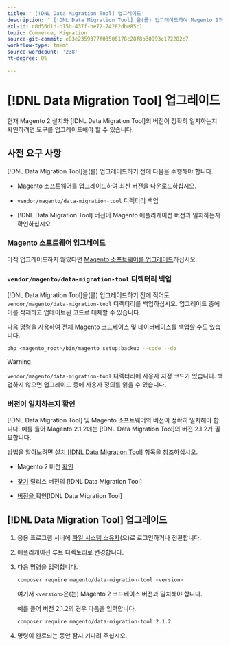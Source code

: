 ```yaml
---
title: ' [!DNL Data Migration Tool] 업그레이드'
description: ' [!DNL Data Migration Tool] 을(를) 업그레이드하여 Magento 1과 Magento 2 간에 데이터를 전송하는 방법을 알아봅니다.'
exl-id: c0d56d1d-b15b-437f-be72-74282dbe85c1
topic: Commerce, Migration
source-git-commit: e83e2359377f03506178c28f8b30993c172282c7
workflow-type: tm+mt
source-wordcount: '238'
ht-degree: 0%

---
```


# [!DNL Data Migration Tool] 업그레이드

현재 Magento 2 설치와 [!DNL Data Migration Tool]의 버전이 정확히 일치하는지 확인하려면 도구를 업그레이드해야 할 수 있습니다.

## 사전 요구 사항

[!DNL Data Migration Tool]을(를) 업그레이드하기 전에 다음을 수행해야 합니다.

* Magento 소프트웨어를 업그레이드하여 최신 버전을 다운로드하십시오.

* `vendor/magento/data-migration-tool` 디렉터리 백업

* [!DNL Data Migration Tool] 버전이 Magento 애플리케이션 버전과 일치하는지 확인하십시오

### Magento 소프트웨어 업그레이드

아직 업그레이드하지 않았다면 [Magento 소프트웨어를 업그레이드](../../upgrade/overview.md)하십시오.

### `vendor/magento/data-migration-tool` 디렉터리 백업

[!DNL Data Migration Tool]을(를) 업그레이드하기 전에 적어도 `vendor/magento/data-migration-tool` 디렉터리를 백업하십시오. 업그레이드 중에 이를 삭제하고 업데이트된 코드로 대체할 수 있습니다.

다음 명령을 사용하여 전체 Magento 코드베이스 및 데이터베이스를 백업할 수도 있습니다.

```bash
php <magento_root>/bin/magento setup:backup --code --db
```

>[!WARNING]
>
>`vendor/magento/data-migration-tool` 디렉터리에 사용자 지정 코드가 있습니다. 백업하지 않으면 업그레이드 중에 사용자 정의를 잃을 수 있습니다.


### 버전이 일치하는지 확인

[!DNL Data Migration Tool] 및 Magento 소프트웨어의 버전이 정확히 일치해야 합니다. 예를 들어 Magento 2.1.2에는 [!DNL Data Migration Tool]의 버전 2.1.2가 필요합니다.

방법을 알아보려면 [설치 [!DNL Data Migration Tool]](install.md) 항목을 참조하십시오.

* Magento 2 버전 [확인](install.md#check-your-version)

* [찾기](install.md#find-released-versions-of-data-migration-tool) 릴리스 버전의 [!DNL Data Migration Tool]

* [ 버전을 ](install.md#check-version-of-installed-data-migration-tool)확인[!DNL Data Migration Tool]

## [!DNL Data Migration Tool] 업그레이드

1. 응용 프로그램 서버에 [파일 시스템 소유자](../../installation/prerequisites/file-system/overview.md)(으)로 로그인하거나 전환합니다.
1. 애플리케이션 루트 디렉토리로 변경합니다.
1. 다음 명령을 입력합니다.

   ```bash
   composer require magento/data-migration-tool:<version>
   ```

   여기서 `<version>`은(는) Magento 2 코드베이스 버전과 일치해야 합니다.

   예를 들어 버전 2.1.2의 경우 다음을 입력합니다.

   ```bash
   composer require magento/data-migration-tool:2.1.2
   ```

1. 명령이 완료되는 동안 잠시 기다려 주십시오.
